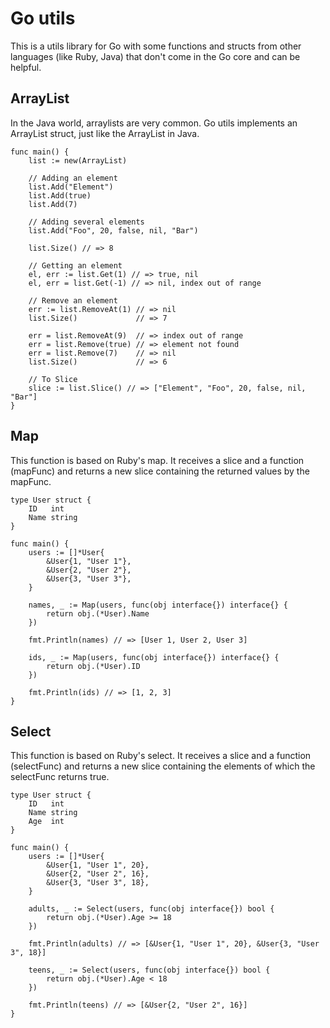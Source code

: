 # Go utils
This is a utils library for Go with some functions and structs from other languages (like Ruby, Java) that don't come in the Go core and can be helpful.

## ArrayList
In the Java world, arraylists are very common. Go utils implements an ArrayList struct, just like the ArrayList in Java.

    func main() {
        list := new(ArrayList)

        // Adding an element
        list.Add("Element")
        list.Add(true)
        list.Add(7)

        // Adding several elements
        list.Add("Foo", 20, false, nil, "Bar")

        list.Size() // => 8

        // Getting an element
        el, err := list.Get(1) // => true, nil
        el, err = list.Get(-1) // => nil, index out of range

        // Remove an element
        err := list.RemoveAt(1) // => nil
        list.Size()             // => 7

        err = list.RemoveAt(9)  // => index out of range
        err = list.Remove(true) // => element not found
        err = list.Remove(7)    // => nil
        list.Size()             // => 6

        // To Slice
        slice := list.Slice() // => ["Element", "Foo", 20, false, nil, "Bar"]
    }

## Map
This function is based on Ruby's map. It receives a slice and a function (mapFunc) and returns a new slice containing the returned values by the mapFunc.

    type User struct {
        ID   int
        Name string
    }

    func main() {
        users := []*User{
            &User{1, "User 1"},
            &User{2, "User 2"},
            &User{3, "User 3"},
        }

        names, _ := Map(users, func(obj interface{}) interface{} {
            return obj.(*User).Name
        })

        fmt.Println(names) // => [User 1, User 2, User 3]

        ids, _ := Map(users, func(obj interface{}) interface{} {
            return obj.(*User).ID
        })

        fmt.Println(ids) // => [1, 2, 3]
    }

## Select
This function is based on Ruby's select. It receives a slice and a function (selectFunc) and returns a new slice containing the elements of which the selectFunc returns true.

    type User struct {
        ID   int
        Name string
        Age  int
    }

    func main() {
        users := []*User{
            &User{1, "User 1", 20},
            &User{2, "User 2", 16},
            &User{3, "User 3", 18},
        }

        adults, _ := Select(users, func(obj interface{}) bool {
            return obj.(*User).Age >= 18
        })

        fmt.Println(adults) // => [&User{1, "User 1", 20}, &User{3, "User 3", 18}]

        teens, _ := Select(users, func(obj interface{}) bool {
            return obj.(*User).Age < 18
        })

        fmt.Println(teens) // => [&User{2, "User 2", 16}]
    }